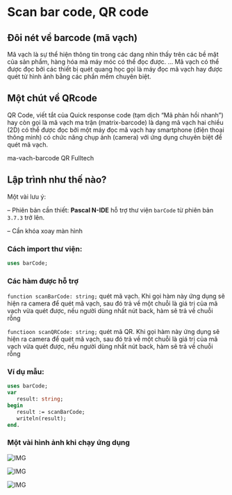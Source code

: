 # Scan bar code, QR code

## Đôi nét về barcode (mã vạch)

Mã vạch là sự thể hiện thông tin trong các dạng nhìn thấy trên các bề mặt của sản phẩm, hàng hóa mà máy móc có thể đọc được. … Mã vạch có thể được đọc bởi các thiết bị quét quang học gọi là máy đọc mã vạch hay được quét từ hình ảnh bằng các phần mềm chuyên biệt.

## Một chút về QRcode

QR Code, viết tắt của Quick response code (tạm dịch “Mã phản hồi nhanh”) hay còn gọi là mã vạch ma trận (matrix-barcode) là dạng mã vạch hai chiều (2D) có thể được đọc bởi một máy đọc mã vạch hay smartphone (điện thoại thông minh) có chức năng chụp ảnh (camera) với ứng dụng chuyên biệt để quét mã vạch.

 ma-vach-barcode QR Fulltech

## Lập trình như thế nào?

Một vài lưu ý:

– Phiên bản cần thiết: **Pascal N-IDE** hỗ trợ thư viện ``barCode`` từ phiên bản ``3.7.3`` trở lên.

– Cần khóa xoay màn hình

### Cách import thư viện:
```pascal
uses barCode;
```

### Các hàm được hỗ trợ

``function scanBarCode: string;``
quét mã vạch. Khi gọi hàm này ứng dụng sẽ hiện ra camera để quét mã vạch, sau đó trả về một chuỗi là giá trị của mã vạch vừa quét được, nếu người dùng nhất nút back, hàm sẽ trả về chuỗi rỗng

``functioon scanQRCode: string;`` quét mã QR. Khi gọi hàm này ứng dụng sẽ hiện ra camera để quét mã vạch, sau đó trả về một chuỗi là giá trị của mã vạch vừa quét được, nếu người dùng nhất nút back, hàm sẽ trả về chuỗi rỗng


### Ví dụ mẫu:
```pascal
uses barCode;
var
   result: string;
begin
   result := scanBarCode;
   writeln(result);
end.
```

### Một vài hình ảnh khi chạy ứng dụng

![IMG](https://github.com/tranleduy2000/pascalnide/tree/master/wiki/tutorials/vi/scanbarcode/img1.png)

![IMG](https://github.com/tranleduy2000/pascalnide/tree/master/wiki/tutorials/vi/scanbarcode/img2.png)

![IMG](https://github.com/tranleduy2000/pascalnide/tree/master/wiki/tutorials/vi/scanbarcode/img3.png)